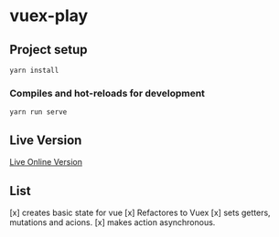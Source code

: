 # vuex-play

## Project setup
```
yarn install
```

### Compiles and hot-reloads for development
```
yarn run serve
```
## Live Version

[Live Online Version](https://dist-5tlzwzxf1.now.sh/)

## List
[x] creates basic state for vue
[x] Refactores to Vuex
[x] sets getters, mutations and acions.
[x] makes action asynchronous.